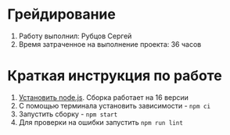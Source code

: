 # Грейдирование
1. Работу выполнил: Рубцов Сергей
2. Время затраченное на выполнение проекта: 36 часов

# Краткая инструкция по работе

1. [Установить node.js](https://nodejs.org/download/release/latest-v16.x/). Сборка работает на 16 версии
2. С помощью терминала установить зависимости - `npm ci`
3. Запустить сборку - `npm start`
4. Для проверки на ошибки запустить `npm run lint`

